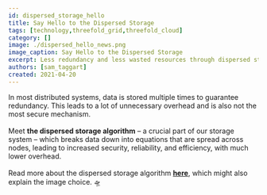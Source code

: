 ```yaml
---
id: dispersed_storage_hello
title: Say Hello to the Dispersed Storage
tags: [technology,threefold_grid,threefold_cloud]
category: []
image: ./dispersed_hello_news.png
image_caption: Say Hello to the Dispersed Storage
excerpt: Less redundancy and less wasted resources through dispersed storage on the ThreeFold Grid.
authors: [sam_taggart]
created: 2021-04-20
---
```


In most distributed systems, data is stored multiple times to guarantee redundancy. This leads to a lot of unnecessary overhead and is also not the most secure mechanism.
<br/>
<br/>
Meet **the dispersed storage algorithm** – a crucial part of our storage system – which breaks data down into equations that are spread across nodes, leading to increased security, reliability, and efficiency, with much lower overhead.
<br/>
<br/>
Read more about the dispersed storage algorithm **[here](https://info.threefold.io/#/threefold__part5_ultra_efficient_storage?id=the-space-algorithm-of-storage)**, which might also explain the image choice. 🛸
